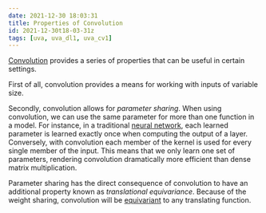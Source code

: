 ```yaml
---
date: 2021-12-30 18:03:31
title: Properties of Convolution
id: 2021-12-30t18-03-31z
tags: [uva, uva_dl1, uva_cv1]
---
```


[Convolution](./2021-12-21t22-11-22z.md) provides a series of properties that
can be useful in certain settings.

First of all, convolution provides a means for working with inputs of variable
size.

Secondly, convolution allows for _parameter sharing_. When using convolution, we
can use the same parameter for more than one function in a model. For instance,
in a traditional [neural network](./2021-04-26t18-14-48z.md), each learned
parameter is learned exactly once when computing the output of a layer.
Conversely, with convolution each member of the kernel is used for every single
member of the input. This means that we only learn one set of parameters,
rendering convolution dramatically more efficient than dense matrix
multiplication.

Parameter sharing has the direct consequence of convolution to have an
additional property known as _translational equivariance_. Because of the weight
sharing, convolution will be [equivariant](./2021-12-30t18-21-46z.md) to any
translating function.
